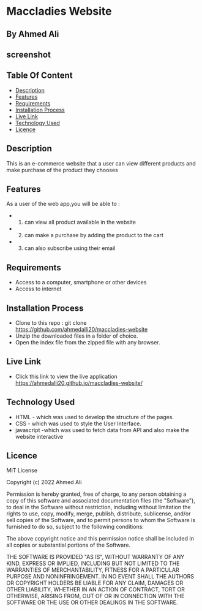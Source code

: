 # Maccladies Website

## By Ahmed Ali

## screenshot


## Table Of Content

   * [Description](#description)
   * [Features](#features)
   * [Requirements](#requirements)
   * [Installation Process](#installation-process)
   * [Live Link](#live-link)
   * [Technology Used](#technology-used)
   * [Licence](#licence)

## Description
 This is an e-commerce website that a user can view different products and make purchase of the product they chooses  

## Features
  As a user of the web app,you will be able to :
   * 1. can view all product available in the website 
   * 2. can make a purchase by adding the product to the cart
   * 3. can also subscribe using their email
## Requirements
  * Access to a computer, smartphone or other devices
  * Access to internet

## Installation Process
 * Clone to this repo : git clone https://github.com/ahmedalli20/maccladies-website
 * Unzip the downloaded files in a folder of choice.
 * Open the index file from the zipped file with any browser.

## Live Link
  * Click this link to view the live application https://ahmedalli20.github.io/maccladies-website/

## Technology Used
 * HTML - which was used to develop the structure of the pages.
 * CSS - which was used to style the User Interface.
 * javascript -which was used to fetch data from API and also make the website interactive

## Licence
MIT License

Copyright (c) 2022 Ahmed Ali

Permission is hereby granted, free of charge, to any person obtaining a copy of this software and associated documentation files (the "Software"), to deal in the Software without restriction, including without limitation the rights to use, copy, modify, merge, publish, distribute, sublicense, and/or sell copies of the Software, and to permit persons to whom the Software is furnished to do so, subject to the following conditions:

The above copyright notice and this permission notice shall be included in all copies or substantial portions of the Software.

THE SOFTWARE IS PROVIDED "AS IS", WITHOUT WARRANTY OF ANY KIND, EXPRESS OR IMPLIED, INCLUDING BUT NOT LIMITED TO THE WARRANTIES OF MERCHANTABILITY, FITNESS FOR A PARTICULAR PURPOSE AND NONINFRINGEMENT. IN NO EVENT SHALL THE AUTHORS OR COPYRIGHT HOLDERS BE LIABLE FOR ANY CLAIM, DAMAGES OR OTHER LIABILITY, WHETHER IN AN ACTION OF CONTRACT, TORT OR OTHERWISE, ARISING FROM, OUT OF OR IN CONNECTION WITH THE SOFTWARE OR THE USE OR OTHER DEALINGS IN THE SOFTWARE.